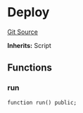 # Deploy
[Git Source](https://github.com/AstariaXYZ/starport/blob/15aa42a21bd8713473a3e2d3f09c004e943dc663/src/scripts/Deploy.sol)

**Inherits:**
Script


## Functions
### run


```solidity
function run() public;
```

